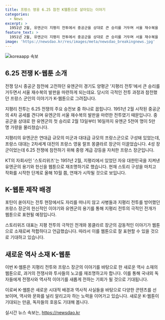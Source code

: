 ```yaml
---
title: 프랑스 영웅 6.25 참전 K웹툰으로 살아있는 이야기
categories:
  - News
excerpt: >
  1951년 2월, 유엔군이 지평리 전투에서 중공군을 상대로 큰 승리를 거두며 서울 재수복을 이루었고, 이 과정에서 프랑스 군인의 참전 이야기가 K-웹툰으로 그려진다. 프랑스 영웅 랄프 몽클라르 장군이 이끈 프랑스 대대는 6.25 전쟁에 참전하기 위해 중령 계급 강등을 자처한 것으로 알려졌고, 그의 이야기가 웹툰으로 다시 그려지게 될 것이다. 스토리위즈는 이를 토대로 웹툰 제작을 확정하였으며, 작화는 올해 10월에 시작되고 연재는 예정되어 있다.
feature_text: >
  1951년 2월, 유엔군이 지평리 전투에서 중공군을 상대로 큰 승리를 거두며 서울 재수복을 이루었고, 이 과정에서 프랑스 군인의 참전 이야기가 K-웹툰으로 그려진다. 프랑스 영웅 랄프 몽클라르 장군이 이끈 프랑스 대대는 6.25 전쟁에 참전하기 위해 중령 계급 강등을 자처한 것으로 알려졌고, 그의 이야기가 웹툰으로 다시 그려지게 될 것이다. 스토리위즈는 이를 토대로 웹툰 제작을 확정하였으며, 작화는 올해 10월에 시작되고 연재는 예정되어 있다.
image: 'https://newsdao.kr/res/images/meta/newsdao_breakingnews.jpg'
---
```


<p><img src="https://newsdao.kr/res/images/meta/newsdao_breakingnews.jpg" alt="koreaapp 속보" /></p>

<h2 data-ke-size="size26">6.25 전쟁 K-웹툰 소개</h2>

<p>전쟁 당시 중공군 참전에 고전하던 유엔군이 경기도 양평군 '지평리 전투'에서 큰 승리를 거두면서 서울 재수복의 발판을 마련하게 되는데요. 당시의 극적인 전투 과정과 참전했던 프랑스 군인의 이야기가 K-웹툰으로 그려집니다.</p>

<p data-ke-size="size16">지평리 전투는 6.25 전쟁의 주요 승전보 중 하나로 꼽힙니다. 1951년 2월 시작된 중공군의 4차 공세를 견디며 유엔군의 서울 재수복의 발판을 마련한 전투였기 때문입니다. 중공군을 상대로 한 유엔군의 첫 승리로 2월 13일부터 16일까지 유엔군 5천여 명이 5만 명 가량을 물리쳤습니다.</p>

<p data-ke-size="size16">지평리의 유엔군은 연대급 규모의 미군과 대대급 규모의 프랑스군으로 구성돼 있었는데, 프랑스 대대는 2차세계 대전의 프랑스 영웅 랄프 몽클라르 장군이 이끌었습니다. 4성 장군이었는데 6.25 전쟁에 참전하기 위해 중령 계급 강등을 자처한 프랑스 장군입니다.</p>

<p data-ke-size="size16">KT의 자회사인 '스토리위즈'는 1951년 2월, 지평리에서 있었던 자유 대한민국을 지켜낸 유엔군의 용기와 헌신을 웹툰으로 재조명하기로 했습니다. 현재 스토리 구성을 마치고 작화를 시작한 단계로 올해 10월 쯤, 연재가 시작될 것으로 보입니다.</p>

<h2 data-ke-size="size26">K-웹툰 제작 배경</h2>

<p data-ke-size="size16">포탄이 쏟아지는 전투 현장에서도 자리를 떠나지 않고 사병들과 지평리 전투를 방어했던 프랑스 장군의 헌신적인 이야기와 유엔군의 용기를 통해 지평리 전투의 극적인 전개가 웹툰으로 표현될 예정입니다.</p>

<p data-ke-size="size16">스토리위즈 대표는 지평 전투의 극적인 전개와 몽클라르 장군의 감동적인 이야기가 웹툰으로 소재로써 적합하다고 언급했습니다. 따라서 이를 웹툰으로 잘 표현할 수 있을 것으로 기대하고 있습니다.</p>

<h2 data-ke-size="size26">새로운 역사 소재 K-웹툰</h2>

<p data-ke-size="size16">이번 K-웹툰은 지평리 전투와 프랑스 장군의 이야기를 바탕으로 한 새로운 역사 소재의 웹툰으로, 과거의 전쟁사와 투사들의 노고를 재조명하고자 합니다. 이를 통해 국내외 독자들에게 전쟁사와 역사적 이야기를 새롭게 전하는 기회가 될 것으로 기대됩니다.</p>

<p data-ke-size="size16">이로써 K-웹툰은 새로운 시대적 배경과 역사적 사실들을 바탕으로 다양한 콘텐츠를 선보이며, 역사와 문화를 널리 알리고자 하는 노력을 이어가고 있습니다. 새로운 K-웹툰이 기대되는 만큼, 독자들의 호응도 기대해 봅니다.</p>
실시간 뉴스 속보는, <a href="https://newsdao.kr" rel="dofollow">https://newsdao.kr</a>


